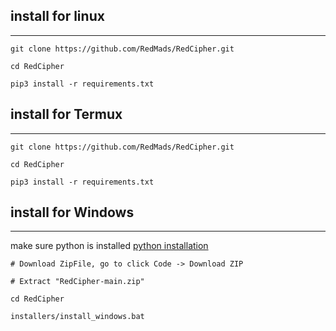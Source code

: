 ## install for  linux
---
```
git clone https://github.com/RedMads/RedCipher.git

cd RedCipher

pip3 install -r requirements.txt
```



## install for  Termux
---
```
git clone https://github.com/RedMads/RedCipher.git

cd RedCipher

pip3 install -r requirements.txt 
```



## install for  Windows
---
make sure python is installed [python installation](https://www.python.org/downloads/release/python-397/)

```
# Download ZipFile, go to click Code -> Download ZIP

# Extract "RedCipher-main.zip"

cd RedCipher

installers/install_windows.bat
```